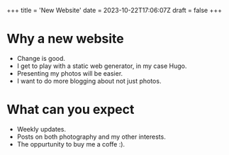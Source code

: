 +++
title = 'New Website'
date = 2023-10-22T17:06:07Z
draft = false
+++

# Why a new website

- Change is good.
- I get to play with a static web generator, in my case Hugo.
- Presenting my photos will be easier.
- I want to do more blogging about not just photos.

# What can you expect

- Weekly updates.
- Posts on both photography and my other interests.
- The oppurtunity to buy me a coffe :).

